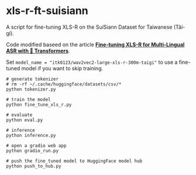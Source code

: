 # xls-r-ft-suisiann
A script for fine-tuning XLS-R on the SuíSiann Dataset for Taiwanese (Tâi-gí).

Code modified baseed on the article [**Fine-tuning XLS-R for Multi-Lingual ASR with 🤗 Transformers**](https://huggingface.co/blog/fine-tune-xlsr-wav2vec2).

Set `model_name = "itk0123/wav2vec2-large-xls-r-300m-taigi"` to use a fine-tuned model if you want to skip training.

```bash=
# generate tokenizer
# rm -rf ~/.cache/huggingface/datasets/csv/*
python tokenizer.py

# train the model
python fine_tune_xls_r.py

# evaluate
python eval.py

# inference
python inference.py

# open a gradio web app
python gradio_run.py

# push the fine_tuned model to HuggingFace model hub
python push_to_hub.py
```